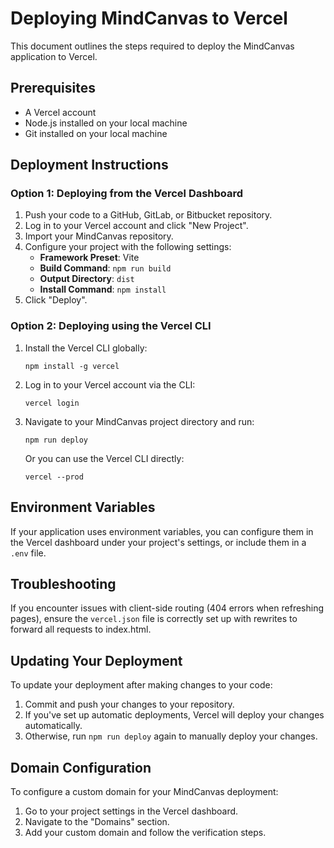 # Deploying MindCanvas to Vercel

This document outlines the steps required to deploy the MindCanvas application to Vercel.

## Prerequisites

- A Vercel account
- Node.js installed on your local machine
- Git installed on your local machine

## Deployment Instructions

### Option 1: Deploying from the Vercel Dashboard

1. Push your code to a GitHub, GitLab, or Bitbucket repository.
2. Log in to your Vercel account and click "New Project".
3. Import your MindCanvas repository.
4. Configure your project with the following settings:
   - **Framework Preset**: Vite
   - **Build Command**: `npm run build`
   - **Output Directory**: `dist`
   - **Install Command**: `npm install`
5. Click "Deploy".

### Option 2: Deploying using the Vercel CLI

1. Install the Vercel CLI globally:
   ```
   npm install -g vercel
   ```

2. Log in to your Vercel account via the CLI:
   ```
   vercel login
   ```

3. Navigate to your MindCanvas project directory and run:
   ```
   npm run deploy
   ```
   
   Or you can use the Vercel CLI directly:
   ```
   vercel --prod
   ```

## Environment Variables

If your application uses environment variables, you can configure them in the Vercel dashboard under your project's settings, or include them in a `.env` file.

## Troubleshooting

If you encounter issues with client-side routing (404 errors when refreshing pages), ensure the `vercel.json` file is correctly set up with rewrites to forward all requests to index.html.

## Updating Your Deployment

To update your deployment after making changes to your code:

1. Commit and push your changes to your repository.
2. If you've set up automatic deployments, Vercel will deploy your changes automatically.
3. Otherwise, run `npm run deploy` again to manually deploy your changes.

## Domain Configuration

To configure a custom domain for your MindCanvas deployment:

1. Go to your project settings in the Vercel dashboard.
2. Navigate to the "Domains" section.
3. Add your custom domain and follow the verification steps.
